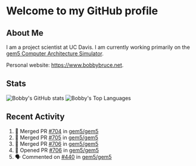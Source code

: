 # Welcome to my GitHub profile

## About Me

I am a project scientist at UC Davis. I am currently working primarily on the [gem5 Computer Architecture Simulator](https://github.com/gem5).

Personal website: <https://www.bobbybruce.net>.

## Stats

![Bobby's GitHub stats](https://github-readme-stats.vercel.app/api?username=bobbyrbruce&show_icons=true&theme=responsive&include_all_commits=true&count_private=true&show=reviews&disable_animations=true)
![Bobby's Top Languages ](https://github-readme-stats.vercel.app/api/top-langs/?username=bobbyrbruce&layout=compact&theme=responsive&count_private=true&langs_count=10&disable_animations=true)

## Recent Activity

<!--START_SECTION:activity-->
1. 🎉 Merged PR [#704](https://github.com/gem5/gem5/pull/704) in [gem5/gem5](https://github.com/gem5/gem5)
2. 🎉 Merged PR [#705](https://github.com/gem5/gem5/pull/705) in [gem5/gem5](https://github.com/gem5/gem5)
3. 🎉 Merged PR [#706](https://github.com/gem5/gem5/pull/706) in [gem5/gem5](https://github.com/gem5/gem5)
4. 💪 Opened PR [#706](https://github.com/gem5/gem5/pull/706) in [gem5/gem5](https://github.com/gem5/gem5)
5. 🗣 Commented on [#440](https://github.com/gem5/gem5/issues/440#issuecomment-1865213965) in [gem5/gem5](https://github.com/gem5/gem5)
<!--END_SECTION:activity-->
